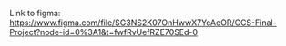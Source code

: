 Link to figma:
https://www.figma.com/file/SG3NS2K07OnHwwX7YcAeOR/CCS-Final-Project?node-id=0%3A1&t=fwfRvUefRZE70SEd-0